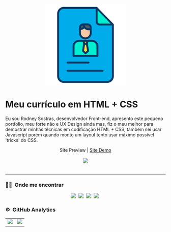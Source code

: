 <div align="center">
    <img src="assets\img\icons-curriculum-256.png" alt="" />
</div>

<h1>Meu currículo em HTML + CSS</h1>

Eu sou Rodney Sostras, desenvolvedor Front-end, apresento este pequeno portfolio, meu forte não e UX Design ainda mas, fiz o meu melhor para demostrar minhas técnicas em codificação HTML + CSS, também sei usar Javascript porém quando monto um layout tento usar máximo possível 'tricks' do CSS.
<br/>
<div align="center">
    Site Preview | <a href="https://rodneysostras.github.io.com/curriculo" alt="curriculo" target="_blank">Site Demo</a>   
</div>
<br/>
<div align="center">
    <img src="assets\img\curriculum-preview.gif" />
</div>
<br/>
<hr/>

### 🤝🏻 &nbsp;Onde me encontrar

<p align = "center">
    <a href="https://github.com/rodneysostras"> <img src="https://img.shields.io/badge/rodneysostras-000000?style=flat&logo=GitHub&logoColor=white" /></a>&nbsp;
    <a href="https://linkedin.com/in/rodney-sostras"> <img src="https://img.shields.io/badge/-rodney--sostras-0077B5?style=flat&logo=Linkedin&logoColor= branco "/></a>&nbsp;
    <a href="mailto:rodney.sostras@gmail.com"> <img src="https://img.shields.io/badge/-rodney.sostras@gmail.com-D14836?style=flat&logo=Gmail&logoColor=white" /></a>&nbsp;
    <a href="https://wa.me/5521979310963"> <img src="https://img.shields.io/badge/55%2021%209%207931--0963-25d366?style=flat&logo=WhatsApp&logoColor=white" /></a>&nbsp;
</p>

### ⚙️ &nbsp;GitHub Analytics

<table width="100%" align="center" style="border:0px;">
    <tr>
        <td>
            <a href="https://github.com/rodneysostras">
                <img height="180em" src="https://github-readme-stats-eight-theta.vercel.app/api?username=rodneysostras&show_icons=true&theme=algolia&include_all_commits=true&count_private=true"/>
            </a>
        </td>
        <td>
            <a href="https://github.com/rodneysostras">
                <img height="180em" src="https://github-readme-stats-eight-theta.vercel.app/api/top-langs/?username=rodneysostras&layout=compact&langs_count=8&theme=algolia"/>
            </a>
        </td>
    </tr>
  </table>

